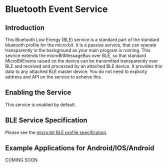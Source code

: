 # Bluetooth Event Service

## Introduction

This Bluetooth Low Energy (BLE) service is a standard part of the standard bluetooth profile for the micro:bit. It is a passive service, that can operate transparently in the
background as your main program is running. This sevrice extends the microBitMessageBus over BLE, so that standard MicroBitEvents raised on the device can be transmitted transparently over
BLE and received and processed by an attached BLE device.  It provides this data to any attached BLE master device. You do not need to explicity address and API on the service to acheive this.

## Enabling the Service

This service is enabled by default.

## BLE Service Specification

 Please see the [micro:bit BLE profile specification](../resources/bluetooth/microbit-profile-V1.7-Level-2.pdf).

## Example Applications for Android/IOS/Android

 COMING SOON
